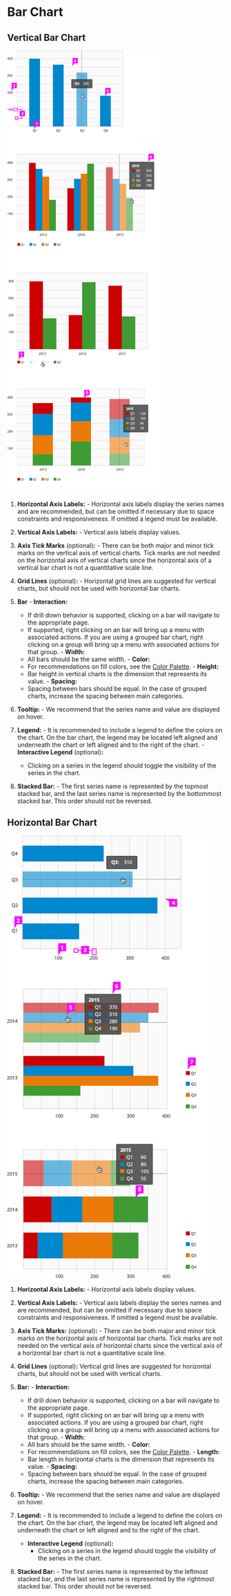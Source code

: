 # Bar Chart

## Vertical Bar Chart
![#vertical-bar-chart-callout-1](img/bar-chart-vertical-callout-1.png)

  1. **Horizontal Axis Labels:**
    - Horizontal axis labels display the series names and are recommended, but can be omitted if necessary due to space constraints and responsiveness. If omitted a legend must be available.

  2. **Vertical Axis Labels:**
    - Vertical axis labels display values.

  3. **Axis Tick Marks** (optional)**:**
    - There can be both major and minor tick marks on the vertical axis of vertical charts. Tick marks are not needed on the horizontal axis of vertical charts since the horizontal axis of a vertical bar chart is not a quantitative scale line.

  4. **Grid Lines** (optional)**:**
    - Horizontal grid lines are suggested for vertical charts, but should not be used with horizontal bar charts.

  5. **Bar**
    - **Interaction:**
      - If drill down behavior is supported, clicking on a bar will navigate to the appropriate page.
      - If supported, right clicking on an bar will bring up a menu with associated actions. If you are using a grouped bar chart, right clicking on a group will bring up a menu with associated actions for that group.
    - **Width:**
      - All bars should be the same width.
    - **Color:**
      - For recommendations on fill colors, see the [Color Palette](https://www.patternfly.org/styles/color-palette/).
    - **Height:**
      - Bar height in vertical charts is the dimension that represents its value.
    - **Spacing:**
      - Spacing between bars should be equal. In the case of grouped charts, increase the spacing between main categories.

  6. **Tooltip:**
    - We recommend that the series name and value are displayed on hover.

  7. **Legend:**
    - It is recommended to include a legend to define the colors on the chart. On the bar chart, the legend may be located left aligned and underneath the chart or left aligned and to the right of the chart.
    - **Interactive Legend** (optional)**:**
      - Clicking on a series in the legend should toggle the visibility of the series in the chart.

  8. **Stacked Bar:**
    - The first series name is represented by the topmost stacked bar, and the last series name is represented by the bottommost stacked bar. This order should not be reversed.

## Horizontal Bar Chart
![#horizontal-bar-chart-callout-1](img/bar-chart-horizontal-callout-1.png)

  1. **Horizontal Axis Labels:**
    - Horizontal axis labels display values.

  2. **Vertical Axis Labels:**
    - Vertical axis labels display the series names and are recommended, but can be omitted if necessary due to space constraints and responsiveness. If omitted a legend must be available.

  3. **Axis Tick Marks:** (optional)**:**
    - There can be both major and minor tick marks on the horizontal axis of horizontal bar charts. Tick marks are not needed on the vertical axis of horizontal charts since the vertical axis of a horizontal bar chart is not a quantitative scale line.

  4. **Grid Lines** (optional)**:** Vertical grid lines are suggested for horizontal charts, but should not be used with vertical charts.

  5. **Bar:**
    - **Interaction:**
      - If drill down behavior is supported, clicking on a bar will navigate to the appropriate page.
      - If supported, right clicking on an bar will bring up a menu with associated actions. If you are using a grouped bar chart, right clicking on a group will bring up a menu with associated actions for that group.
    - **Width:**
      - All bars should be the same width.
    - **Color:**
      - For recommendations on fill colors, see the [Color Palette](https://www.patternfly.org/styles/color-palette/).
    - **Length:**
      - Bar length in horizontal charts is the dimension that represents its value.
    - **Spacing:**
      - Spacing between bars should be equal. In the case of grouped charts, increase the spacing between main categories.

  6. **Tooltip:**
    - We recommend that the series name and value are displayed on hover.

  7. **Legend:**
    - It is recommended to include a legend to define the colors on the chart. On the bar chart, the legend may be located left aligned and underneath the chart or left aligned and to the right of the chart.
      - **Interactive Legend** (optional)**:**
        - Clicking on a series in the legend should toggle the visibility of the series in the chart.

  8. **Stacked Bar:**
    - The first series name is represented by the leftmost stacked bar, and the last series name is represented by the rightmost stacked bar. This order should not be reversed.
